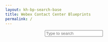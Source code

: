 ```yaml
---
layout: kh-bp-search-base
title: Webex Contact Center Blueprints
permalink: /
---
```




<!-- <script defer src= "assets/searchobserve.js"></script> -->
<style> .page-inner{max-width:unset;} .hidden{display:none;}#book-search-input-inside{margin-left:auto;margin-right:auto;max-width:50%;}</style>



<div id="book-search-input-inside" role="search">
    <input type="text" placeholder="Type to search" />
</div>


